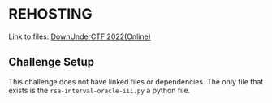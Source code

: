 # REHOSTING

Link to files: [DownUnderCTF 2022(Online)](https://github.com/DownUnderCTF/Challenges_2022_Public/tree/main/crypto/rsa-interval-oracle-iii/publish)

## Challenge Setup
This challenge does not have linked files or dependencies. The only file that exists is the `rsa-interval-oracle-iii.py` a python file.
